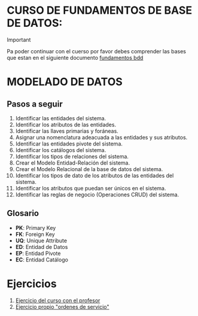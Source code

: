 # CURSO DE FUNDAMENTOS DE BASE DE DATOS:

> [!IMPORTANT]
> Pa poder continuar con el cuerso por favor debes comprender las bases que estan en el siguiente documento
> [fundamentos bdd](./Curso%20Análisis%20y%20Teorías%20de%20Bases%20de%20Datos.docx)

# MODELADO DE DATOS

## Pasos a seguir

1. Identificar las entidades del sistema.
2. Identificar los atributos de las entidades.
3. Identificar las llaves primarias y foráneas.
4. Asignar una nomenclatura adeacuada a las entidades y sus atributos.
5. Identificar las entidades pivote del sistema.
6. Identificar los catálogos del sistema.
7. Identificar los tipos de relaciones del sistema.
8. Crear el Modelo Entidad-Relación del sistema.
9. Crear el Modelo Relacional de la base de datos del sistema.
10. Identificar los tipos de dato de los atributos de las entidades del sistema.
11. Identificar los atributos que puedan ser únicos en el sistema.
12. Identificar las reglas de negocio (Operaciones CRUD) del sistema.

## Glosario

- **PK**: Primary Key
- **FK**: Foreign Key
- **UQ**: Unique Attribute
- **ED**: Entidad de Datos
- **EP**: Entidad Pivote
- **EC**: Entidad Catálogo

# Ejercicios

1. [Ejercicio del curso con el profesor](./carreras_diccionario_passos.md)
2. [Ejercicio propio "ordenes de servicio"](./exp:ordenes_diccionario.md)
